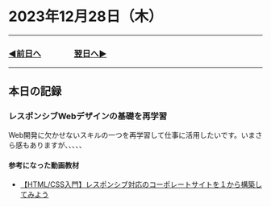 # 2023年12月28日（木）

---

### [◀️前日へ](https://github.com/yuasys/chatty-journal/blob/main/2023/12/2023-12-27.md)&emsp;&emsp;&emsp;&emsp;[翌日へ▶️](https://github.com/yuasys/chatty-journal/blob/main/2023/12/2023-12-29.md)

---

## 本日の記録

### レスポンシブWebデザインの基礎を再学習

Web開発に欠かせないスキルの一つを再学習して仕事に活用したいです。いまさら感もありますが、、、、、

#### 参考になった動画教材

- [【HTML/CSS入門】レスポンシブ対応のコーポレートサイトを１から構築してみよう](https://youtu.be/rDTDAWxTF1A?si=FT0kyuc7OvSgGPCm)
